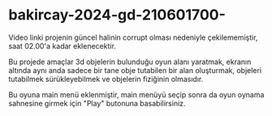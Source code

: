 # bakircay-2024-gd-210601700-

Video linki projenin güncel halinin corrupt olması nedeniyle çekilememiştir, saat 02.00'a kadar eklenecektir.

Bu projede amaçlar 3d objelerin bulunduğu oyun alanı yaratmak, ekranın altında aynı anda sadece bir tane obje tutabilen bir alan oluşturmak, objeleri tutabilmek sürükleyebilmek ve objelerin fiziğinin olmasıdır.

Bu oyuna main menü eklenmiştir, main menüyü seçip sonra da oyun oynama sahnesine girmek için "Play" butonuna basabilirsiniz.


